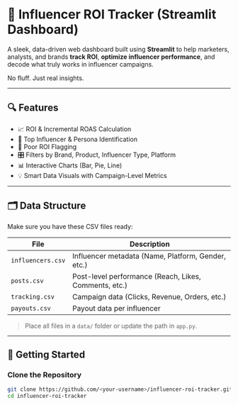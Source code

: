 # 🎯 Influencer ROI Tracker (Streamlit Dashboard)

A sleek, data-driven web dashboard built using **Streamlit** to help marketers, analysts, and brands **track ROI**, **optimize influencer performance**, and decode what truly works in influencer campaigns.

No fluff. Just real insights.

---

## 🔍 Features

- 📈 ROI & Incremental ROAS Calculation  
- 👑 Top Influencer & Persona Identification  
- 🚫 Poor ROI Flagging  
- 🎛️ Filters by Brand, Product, Influencer Type, Platform  
- 📊 Interactive Charts (Bar, Pie, Line)  
- 💡 Smart Data Visuals with Campaign-Level Metrics  

---

## 🗂️ Data Structure

Make sure you have these CSV files ready:

| File              | Description                                           |
|-------------------|-------------------------------------------------------|
| `influencers.csv` | Influencer metadata (Name, Platform, Gender, etc.)   |
| `posts.csv`       | Post-level performance (Reach, Likes, Comments, etc.)|
| `tracking.csv`    | Campaign data (Clicks, Revenue, Orders, etc.)        |
| `payouts.csv`     | Payout data per influencer                           |

> Place all files in a `data/` folder or update the path in `app.py`.

---

## 🚀 Getting Started

### Clone the Repository
```bash
git clone https://github.com/<your-username>/influencer-roi-tracker.git
cd influencer-roi-tracker
